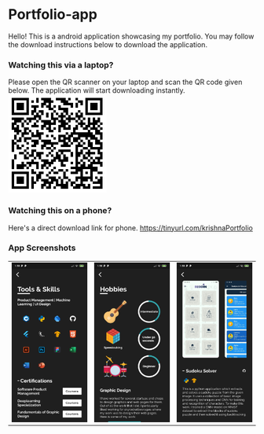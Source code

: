 # Portfolio-app
Hello! This is a android application showcasing my portfolio. You may follow the download instructions below to download the application.

### Watching this via a laptop?
Please open the QR scanner on your laptop and scan the QR code given below. The application will start downloading instantly.
![alt text](https://github.com/KrishnaKumarSoni/Portfolio-app/blob/main/images/download.png "QR code here")

### Watching this on a phone?
Here's a direct download link for phone. https://tinyurl.com/krishnaPortfolio

### App Screenshots
<table>
  <tr>
    <td><img src="https://github.com/KrishnaKumarSoni/Portfolio-app/blob/main/images/app_image_1%5B1%5D.jpg"></td>
    <td><img src="https://github.com/KrishnaKumarSoni/Portfolio-app/blob/main/images/app_image_2%5B1%5D.jpg"></td>
    <td><img src="https://github.com/KrishnaKumarSoni/Portfolio-app/blob/main/images/app_image_3%5B1%5D.jpg"></td>
  </tr>
 </table>
